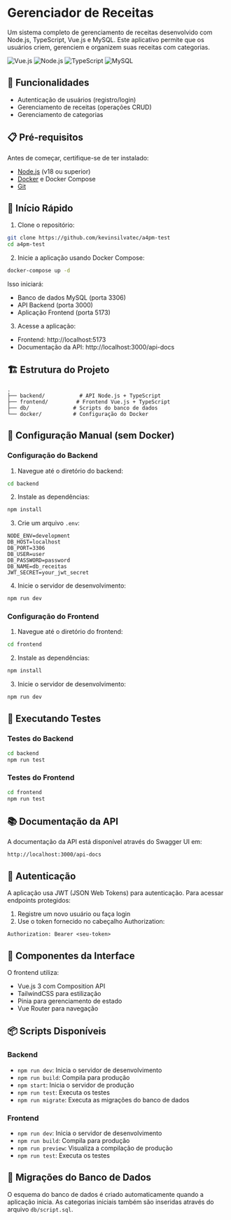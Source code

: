 # Gerenciador de Receitas

Um sistema completo de gerenciamento de receitas desenvolvido com Node.js, TypeScript, Vue.js e MySQL. Este aplicativo permite que os usuários criem, gerenciem e organizem suas receitas com categorias.

![Vue.js](https://img.shields.io/badge/Vue.js-3.x-green)
![Node.js](https://img.shields.io/badge/Node.js-18.x-green)
![TypeScript](https://img.shields.io/badge/TypeScript-5.x-blue)
![MySQL](https://img.shields.io/badge/MySQL-8.x-orange)

## 🌟 Funcionalidades

- Autenticação de usuários (registro/login)
- Gerenciamento de receitas (operações CRUD)
- Gerenciamento de categorias

## 📋 Pré-requisitos

Antes de começar, certifique-se de ter instalado:
- [Node.js](https://nodejs.org/) (v18 ou superior)
- [Docker](https://www.docker.com/get-started) e Docker Compose
- [Git](https://git-scm.com/)

## 🚀 Início Rápido

1. Clone o repositório:
```bash
git clone https://github.com/kevinsilvatec/a4pm-test
cd a4pm-test
```

2. Inicie a aplicação usando Docker Compose:
```bash
docker-compose up -d
```

Isso iniciará:
- Banco de dados MySQL (porta 3306)
- API Backend (porta 3000)
- Aplicação Frontend (porta 5173)

3. Acesse a aplicação:
- Frontend: http://localhost:5173
- Documentação da API: http://localhost:3000/api-docs

## 🏗️ Estrutura do Projeto

```
.
├── backend/           # API Node.js + TypeScript
├── frontend/         # Frontend Vue.js + TypeScript
├── db/              # Scripts do banco de dados
└── docker/          # Configuração do Docker
```

## 🔧 Configuração Manual (sem Docker)

### Configuração do Backend

1. Navegue até o diretório do backend:
```bash
cd backend
```

2. Instale as dependências:
```bash
npm install
```

3. Crie um arquivo `.env`:
```env
NODE_ENV=development
DB_HOST=localhost
DB_PORT=3306
DB_USER=user
DB_PASSWORD=password
DB_NAME=db_receitas
JWT_SECRET=your_jwt_secret
```

4. Inicie o servidor de desenvolvimento:
```bash
npm run dev
```

### Configuração do Frontend

1. Navegue até o diretório do frontend:
```bash
cd frontend
```

2. Instale as dependências:
```bash
npm install
```

3. Inicie o servidor de desenvolvimento:
```bash
npm run dev
```

## 🧪 Executando Testes

### Testes do Backend
```bash
cd backend
npm run test
```

### Testes do Frontend
```bash
cd frontend
npm run test
```

## 📚 Documentação da API

A documentação da API está disponível através do Swagger UI em:
```
http://localhost:3000/api-docs
```

## 🔐 Autenticação

A aplicação usa JWT (JSON Web Tokens) para autenticação. Para acessar endpoints protegidos:

1. Registre um novo usuário ou faça login
2. Use o token fornecido no cabeçalho Authorization:
```
Authorization: Bearer <seu-token>
```

## 🎨 Componentes da Interface

O frontend utiliza:
- Vue.js 3 com Composition API
- TailwindCSS para estilização
- Pinia para gerenciamento de estado
- Vue Router para navegação

## 📦 Scripts Disponíveis

### Backend
- `npm run dev`: Inicia o servidor de desenvolvimento
- `npm run build`: Compila para produção
- `npm start`: Inicia o servidor de produção
- `npm run test`: Executa os testes
- `npm run migrate`: Executa as migrações do banco de dados

### Frontend
- `npm run dev`: Inicia o servidor de desenvolvimento
- `npm run build`: Compila para produção
- `npm run preview`: Visualiza a compilação de produção
- `npm run test`: Executa os testes

## 🔄 Migrações do Banco de Dados

O esquema do banco de dados é criado automaticamente quando a aplicação inicia. As categorias iniciais também são inseridas através do arquivo `db/script.sql`.